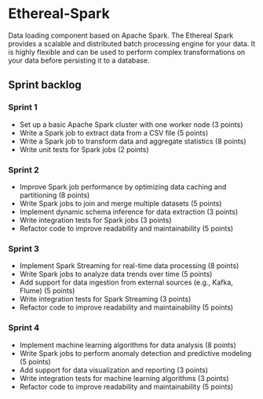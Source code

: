 # Ethereal-Spark
Data loading component based on Apache Spark. The Ethereal Spark provides a scalable and distributed batch processing engine for your data. It is highly flexible and can be used to perform complex transformations on your data before persisting it to a database.

## Sprint backlog

###  Sprint 1

- Set up a basic Apache Spark cluster with one worker node (3 points)
- Write a Spark job to extract data from a CSV file (5 points)
- Write a Spark job to transform data and aggregate statistics (8 points)
- Write unit tests for Spark jobs (2 points)

###  Sprint 2

- Improve Spark job performance by optimizing data caching and partitioning (8 points)
- Write Spark jobs to join and merge multiple datasets (5 points)
- Implement dynamic schema inference for data extraction (3 points)
- Write integration tests for Spark jobs (3 points)
- Refactor code to improve readability and maintainability (5 points)

###  Sprint 3

- Implement Spark Streaming for real-time data processing (8 points)
- Write Spark jobs to analyze data trends over time (5 points)
- Add support for data ingestion from external sources (e.g., Kafka, Flume) (5 points)
- Write integration tests for Spark Streaming (3 points)
- Refactor code to improve readability and maintainability (5 points)

###  Sprint 4 

- Implement machine learning algorithms for data analysis (8 points)
- Write Spark jobs to perform anomaly detection and predictive modeling (5 points)
- Add support for data visualization and reporting (3 points)
- Write integration tests for machine learning algorithms (3 points)
- Refactor code to improve readability and maintainability (5 points)
